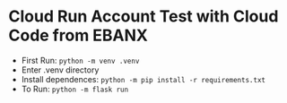 # Cloud Run Account Test with Cloud Code from EBANX

* First Run: `python -m venv .venv`
* Enter .venv directory
* Install dependences: `python -m pip install -r requirements.txt`
* To Run: `python -m flask run`
